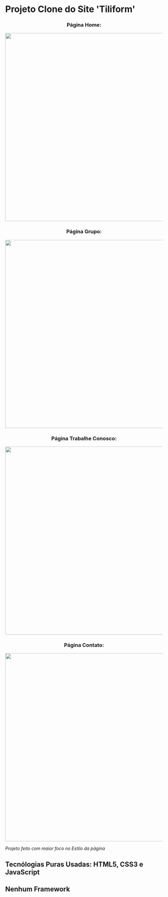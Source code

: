 # Projeto Clone do Site 'Tiliform'

<div align="center">
  <h3>Página Home:</h3>
  <img src="https://user-images.githubusercontent.com/67977860/142426612-cd40f5ff-7246-462f-bb56-97b60c9d7353.png" width="600px">
  
  <h3>Página Grupo:</h3>
  <img src="https://user-images.githubusercontent.com/67977860/142427095-247769ea-2bed-4a68-b258-0226c3dc5cb8.png" width="600px">
  
  <h3>Página Trabalhe Conosco:</h3>
  <img src="https://user-images.githubusercontent.com/67977860/142429025-62a82252-ed04-429c-8082-7a27420a9913.png" width="600px">
  
  <h3>Página Contato:</h3>
  <img src="https://user-images.githubusercontent.com/67977860/142429395-74855638-be07-4212-9d84-48a29077bd40.png" width="600px">
</div>

*Projeto feito com maior foco no Estilo da página*

## Tecnólogias Puras Usadas: HTML5, CSS3 e JavaScript
## Nenhum Framework
